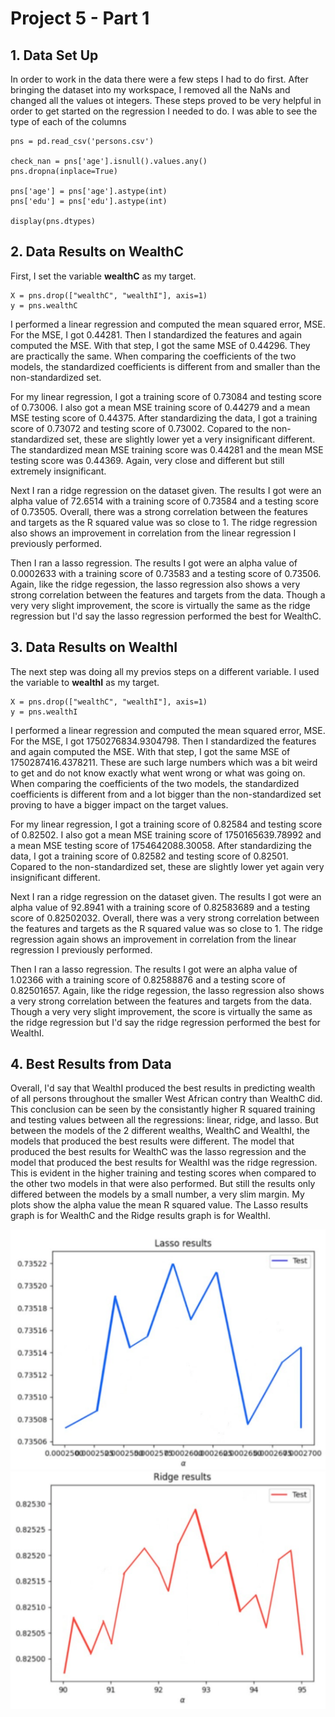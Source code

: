# Project 5 - Part 1

## 1. Data Set Up
In order to work in the data there were a few steps I had to do first. After bringing the dataset into my workspace, I removed all the NaNs and changed all the values ot integers. These steps proved to be very helpful in order to get started on the regression I needed to do. I was able to see the type of each of the columns
```
pns = pd.read_csv('persons.csv')

check_nan = pns['age'].isnull().values.any()
pns.dropna(inplace=True)

pns['age'] = pns['age'].astype(int)
pns['edu'] = pns['edu'].astype(int)

display(pns.dtypes)
```

## 2. Data Results on WealthC
First, I set the variable **wealthC** as my target. 
```
X = pns.drop(["wealthC", "wealthI"], axis=1)
y = pns.wealthC
```
I performed a linear regression and computed the mean squared error, MSE. For the MSE, I got 0.44281. Then I standardized the features and again computed the MSE. With that step, I got the same MSE of 0.44296. They are practically the same. When comparing the coefficients of the two models, the standardized coefficients is different from and smaller than the non-standardized set.

For my linear regression, I got a training score of 0.73084 and testing score of 0.73006. I also got a mean MSE training score of 0.44279 and a mean MSE testing score of 0.44375. After standardizing the data, I got a training score of 0.73072 and testing score of 0.73002. Copared to the non-standardized set, these are slightly lower yet a very insignificant different. The standardized mean MSE training score was 0.44281 and the mean MSE testing score was 0.44369. Again, very close and different but still extremely insignificant. 

Next I ran a ridge regression on the dataset given. The results I got were an alpha value of 72.6514 with a training score of 0.73584 and a testing score of 0.73505. Overall, there was a strong correlation between the features and targets as the R squared value was so close to 1. The ridge regression also shows an improvement in correlation from the linear regression I previously performed. 

Then I ran a lasso regression. The results I got were an alpha value of 0.0002633 with a training score of 0.73583 and a testing score of 0.73506. Again, like the ridge regession, the lasso regression also shows a very strong correlation between the features and targets from the data. Though a very very slight improvement, the score is virtually the same as the ridge regression but I'd say the lasso regression performed the best for WealthC. 

## 3. Data Results on WealthI
The next step was doing all my previos steps on a different variable. I used the variable to **wealthI** as my target.
```
X = pns.drop(["wealthC", "wealthI"], axis=1)
y = pns.wealthI
```
I performed a linear regression and computed the mean squared error, MSE. For the MSE, I got 1750276834.9304798. Then I standardized the features and again computed the MSE. With that step, I got the same MSE of 1750287416.4378211. These are such large numbers which was a bit weird to get and do not know exactly what went wrong or what was going on. When comparing the coefficients of the two models, the standardized coefficients is different from and a lot bigger than the non-standardized set proving to have a bigger impact on the target values.

For my linear regression, I got a training score of 0.82584 and testing score of 0.82502. I also got a mean MSE training score of 1750165639.78992 and a mean MSE testing score of 1754642088.30058. After standardizing the data, I got a training score of 0.82582 and testing score of 0.82501. Copared to the non-standardized set, these are slightly lower yet again very insignificant different.

Next I ran a ridge regression on the dataset given. The results I got were an alpha value of 92.8941 with a training score of 0.82583689 and a testing score of 0.82502032. Overall, there was a very strong correlation between the features and targets as the R squared value was so close to 1. The ridge regression again shows an improvement in correlation from the linear regression I previously performed. 

Then I ran a lasso regression. The results I got were an alpha value of 1.02366 with a training score of 0.82588876 and a testing score of 0.82501657. Again, like the ridge regession, the lasso regression also shows a very strong correlation between the features and targets from the data. Though a very very slight improvement, the score is virtually the same as the ridge regression but I'd say the ridge regression performed the best for WealthI. 

## 4. Best Results from Data
Overall, I'd say that WealthI produced the best results in predicting wealth of all persons throughout the smaller West African contry than WealthC did. This conclusion can be seen by the consistantly higher R squared training and testing values between all the regressions: linear, ridge, and lasso. But between the models of the 2 different wealths, WealthC and WealthI, the models that produced the best results were different. The model that produced the best results for WealthC was the lasso regression and the model that produced the best results for WealthI was the ridge regression. This is evident in the higher training and testing scores when compared to the other two models in that were also performed. But still the results only differed between the models by a small number, a very slim margin. My plots show the alpha value the mean R squared value. The Lasso results graph is for WealthC and the Ridge results graph is for WealthI. 

![](WealthC.PNG)
![](WealthI.PNG)
